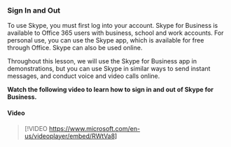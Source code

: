 ### Sign In and Out

To use Skype, you must first log into your account. Skype for Business is available to Office 365 users with business, school and work accounts. For personal use, you can use the Skype app, which is available for free through Office. Skype can also be used online.

Throughout this lesson, we will use the Skype for Business app in demonstrations, but you can use Skype in similar ways to send instant messages, and conduct voice and video calls online.

**Watch the following video to learn how to sign in and out of Skype for Business.**


#### Video
> [!VIDEO https://www.microsoft.com/en-us/videoplayer/embed/RWtVa8]
